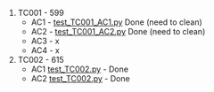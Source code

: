 1. TC001 - 599
   - AC1 - [test_TC001_AC1.py](test_TC001_AC1.py) Done (need to clean)
   - AC2 - [test_TC001_AC2.py](test_TC002_AC2.py) Done (need to clean)
   - AC3 - x
   - AC4 - x
2. TC002 - 615
   - AC1 [test_TC002.py](test_TC003.py) - Done
   - AC2 [test_TC002.py](test_TC003.py) - Done